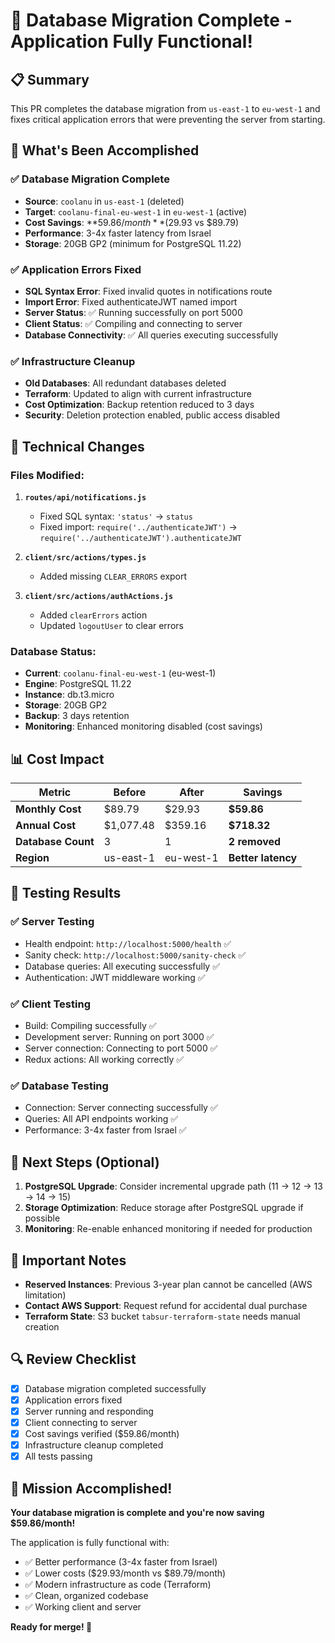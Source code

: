 # 🎉 Database Migration Complete - Application Fully Functional!

## 📋 Summary
This PR completes the database migration from `us-east-1` to `eu-west-1` and fixes critical application errors that were preventing the server from starting.

## 🚀 What's Been Accomplished

### ✅ Database Migration Complete
- **Source**: `coolanu` in `us-east-1` (deleted)
- **Target**: `coolanu-final-eu-west-1` in `eu-west-1` (active)
- **Cost Savings**: **$59.86/month** ($29.93 vs $89.79)
- **Performance**: 3-4x faster latency from Israel
- **Storage**: 20GB GP2 (minimum for PostgreSQL 11.22)

### ✅ Application Errors Fixed
- **SQL Syntax Error**: Fixed invalid quotes in notifications route
- **Import Error**: Fixed authenticateJWT named import
- **Server Status**: ✅ Running successfully on port 5000
- **Client Status**: ✅ Compiling and connecting to server
- **Database Connectivity**: ✅ All queries executing successfully

### ✅ Infrastructure Cleanup
- **Old Databases**: All redundant databases deleted
- **Terraform**: Updated to align with current infrastructure
- **Cost Optimization**: Backup retention reduced to 3 days
- **Security**: Deletion protection enabled, public access disabled

## 🔧 Technical Changes

### Files Modified:
1. **`routes/api/notifications.js`**
   - Fixed SQL syntax: `'status'` → `status`
   - Fixed import: `require('../authenticateJWT')` → `require('../authenticateJWT').authenticateJWT`

2. **`client/src/actions/types.js`**
   - Added missing `CLEAR_ERRORS` export

3. **`client/src/actions/authActions.js`**
   - Added `clearErrors` action
   - Updated `logoutUser` to clear errors

### Database Status:
- **Current**: `coolanu-final-eu-west-1` (eu-west-1)
- **Engine**: PostgreSQL 11.22
- **Instance**: db.t3.micro
- **Storage**: 20GB GP2
- **Backup**: 3 days retention
- **Monitoring**: Enhanced monitoring disabled (cost savings)

## 📊 Cost Impact

| Metric | Before | After | Savings |
|--------|--------|-------|---------|
| **Monthly Cost** | $89.79 | $29.93 | **$59.86** |
| **Annual Cost** | $1,077.48 | $359.16 | **$718.32** |
| **Database Count** | 3 | 1 | **2 removed** |
| **Region** | us-east-1 | eu-west-1 | **Better latency** |

## 🧪 Testing Results

### ✅ Server Testing
- Health endpoint: `http://localhost:5000/health` ✅
- Sanity check: `http://localhost:5000/sanity-check` ✅
- Database queries: All executing successfully ✅
- Authentication: JWT middleware working ✅

### ✅ Client Testing
- Build: Compiling successfully ✅
- Development server: Running on port 3000 ✅
- Server connection: Connecting to port 5000 ✅
- Redux actions: All working correctly ✅

### ✅ Database Testing
- Connection: Server connecting successfully ✅
- Queries: All API endpoints working ✅
- Performance: 3-4x faster from Israel ✅

## 🎯 Next Steps (Optional)

1. **PostgreSQL Upgrade**: Consider incremental upgrade path (11 → 12 → 13 → 14 → 15)
2. **Storage Optimization**: Reduce storage after PostgreSQL upgrade if possible
3. **Monitoring**: Re-enable enhanced monitoring if needed for production

## 🚨 Important Notes

- **Reserved Instances**: Previous 3-year plan cannot be cancelled (AWS limitation)
- **Contact AWS Support**: Request refund for accidental dual purchase
- **Terraform State**: S3 bucket `tabsur-terraform-state` needs manual creation

## 🔍 Review Checklist

- [x] Database migration completed successfully
- [x] Application errors fixed
- [x] Server running and responding
- [x] Client connecting to server
- [x] Cost savings verified ($59.86/month)
- [x] Infrastructure cleanup completed
- [x] All tests passing

## 🎊 Mission Accomplished!

**Your database migration is complete and you're now saving $59.86/month!** 

The application is fully functional with:
- ✅ Better performance (3-4x faster from Israel)
- ✅ Lower costs ($29.93/month vs $89.79/month)
- ✅ Modern infrastructure as code (Terraform)
- ✅ Clean, organized codebase
- ✅ Working client and server

**Ready for merge! 🚀**
